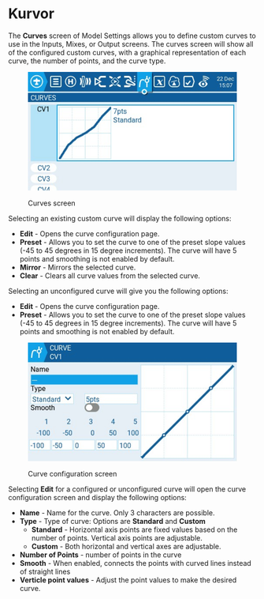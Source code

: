 # Kurvor

The **Curves** screen of Model Settings allows you to define custom curves to use in the Inputs, Mixes, or Output screens. The curves screen will show all of the configured custom curves, with a graphical representation of each curve, the number of points, and the curve type.

<figure><img src="../../../.gitbook/assets/Curve1.jpg" alt=""><figcaption><p>Curves screen</p></figcaption></figure>

Selecting an existing custom curve will display the following options:

* **Edit** - Opens the curve configuration page.
* **Preset** - Allows you to set the curve to one of the preset slope values (-45 to 45 degrees in 15 degree increments). The curve will have 5 points and smoothing is not enabled by default.
* **Mirror** - Mirrors the selected curve.
* **Clear** - Clears all curve values from the selected curve.

Selecting an unconfigured curve will give you the following options:

* **Edit** - Opens the curve configuration page.
* **Preset** - Allows you to set the curve to one of the preset slope values (-45 to 45 degrees in 15 degree increments). The curve will have 5 points and smoothing is not enabled by default.

<figure><img src="../../../.gitbook/assets/Curve2.jpg" alt=""><figcaption><p>Curve configuration screen</p></figcaption></figure>

Selecting **Edit** for a configured or unconfigured curve will open the curve configuration screen and display the following options:

* **Name** - Name for the curve. Only 3 characters are possible.
* **Type** - Type of curve: Options are **Standard** and **Custom**
  * **Standard** - Horizontal axis points are fixed values based on the number of points. Vertical axis points are adjustable.
  * **Custom** - Both horizontal and vertical axes are adjustable.
* **Number of Points** - number of points in the curve
* **Smooth** - When enabled, connects the points with curved lines instead of straight lines
* **Verticle point values** - Adjust the point values to make the desired curve.
